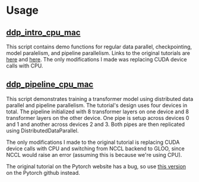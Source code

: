 # Usage

## [ddp_intro_cpu_mac](https://github.com/emilggilkes/pipe-squeeze/blob/main/references/tutorials/ddp_intro_cpu_mac.py)

This script contains demo functions for regular data parallel, checkpointing, model paralelism, and pipeline parallelism. Links to the original tutorials are [here](https://github.com/pytorch/tutorials/blob/master/intermediate_source/ddp_tutorial.rst) and [here](https://pytorch.org/docs/stable/pipeline.html). The only modifications I made was replacing CUDA device calls with CPU.

## [ddp_pipeline_cpu_mac](https://github.com/emilggilkes/pipe-squeeze/blob/main/references/tutorials/ddp_pipeline_cpu_mac.py)

This script demonstrates training a transformer model using distributed data parallel and pipeline parallelism. The tutorial's design uses four devices in total. The pipeline initialized with 8 transformer layers on one device and 8 transformer layers on the other device. One pipe is setup across devices 0 and 1 and another across devices 2 and 3. Both pipes are then replicated using DistributedDataParallel.

The only modifications I made to the original tutorial is replacing CUDA device calls with CPU and switching from NCCL backend to GLOO, since NCCL would raise an error (assuming this is because we're using CPU).

The original tutorial on the Pytorch website has a bug, so use [this version](https://github.com/pytorch/tutorials/blob/master/advanced_source/ddp_pipeline.py) on the Pytorch github instead.

